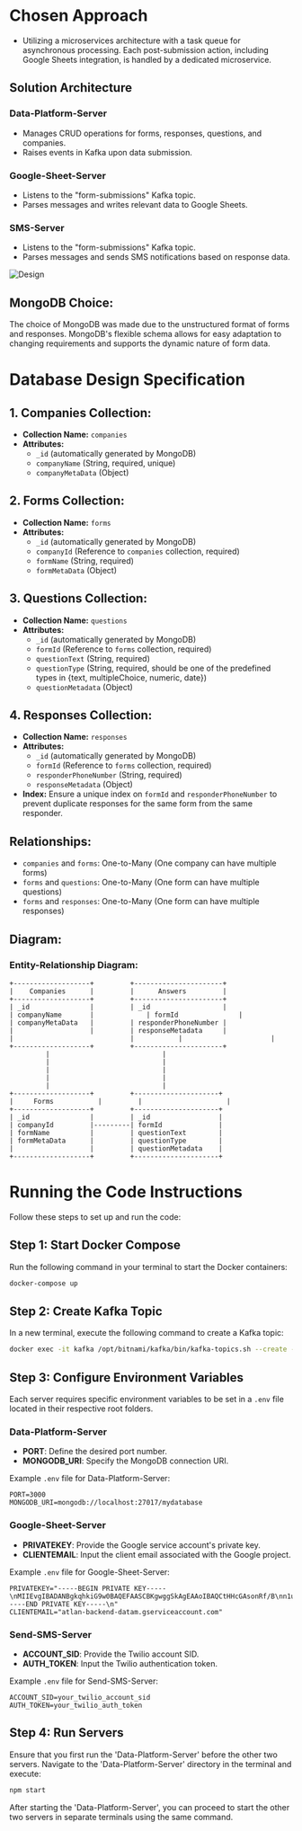 # Chosen Approach
- Utilizing a microservices architecture with a task queue for asynchronous processing. Each post-submission action, including Google Sheets integration, is handled by a dedicated microservice.

## Solution Architecture

### Data-Platform-Server

- Manages CRUD operations for forms, responses, questions, and companies.
- Raises events in Kafka upon data submission.

### Google-Sheet-Server

- Listens to the "form-submissions" Kafka topic.
- Parses messages and writes relevant data to Google Sheets.

### SMS-Server

- Listens to the "form-submissions" Kafka topic.
- Parses messages and sends SMS notifications based on response data.

![Design](https://github.com/abhay2002-pro/Atlan-Backend-Assignment/blob/main/System-Design.png)

## MongoDB Choice:
The choice of MongoDB was made due to the unstructured format of forms and responses. MongoDB's flexible schema allows for easy adaptation to changing requirements and supports the dynamic nature of form data.

# Database Design Specification

## 1. Companies Collection:
- **Collection Name:** `companies`
- **Attributes:**
  - `_id` (automatically generated by MongoDB)
  - `companyName` (String, required, unique)
  - `companyMetaData` (Object)

## 2. Forms Collection:
- **Collection Name:** `forms`
- **Attributes:**
  - `_id` (automatically generated by MongoDB)
  - `companyId` (Reference to `companies` collection, required)
  - `formName` (String, required)
  - `formMetaData` (Object)

## 3. Questions Collection:
- **Collection Name:** `questions`
- **Attributes:**
  - `_id` (automatically generated by MongoDB)
  - `formId` (Reference to `forms` collection, required)
  - `questionText` (String, required)
  - `questionType` (String, required, should be one of the predefined types in {text, multipleChoice, numeric, date})
  - `questionMetadata` (Object)

## 4. Responses Collection:
- **Collection Name:** `responses`
- **Attributes:**
  - `_id` (automatically generated by MongoDB)
  - `formId` (Reference to `forms` collection, required)
  - `responderPhoneNumber` (String, required)
  - `responseMetadata` (Object)
- **Index:** Ensure a unique index on `formId` and `responderPhoneNumber` to prevent duplicate responses for the same form from the same responder.

## Relationships:
- `companies` and `forms`: One-to-Many (One company can have multiple forms)
- `forms` and `questions`: One-to-Many (One form can have multiple questions)
- `forms` and `responses`: One-to-Many (One form can have multiple responses)
  
## Diagram:

### Entity-Relationship Diagram:
```
+-------------------+         +----------------------+
|    Companies      |         |      Answers         |
+-------------------+         +----------------------+
| _id               |         | _id                  |
| companyName       |		      | formId               |
| companyMetaData   |         | responderPhoneNumber |
|                   |         | responseMetadata     |
|					          |		      |	                     |
+-------------------+         +----------------------+
         |                            |
         |                            |
         |                            |
         |                            |
         |                            |
+-------------------+         +---------------------+
|     Forms     	  |         |                     |
+-------------------+         +---------------------+
| _id               |         | _id                 |
| companyId         |---------| formId              |
| formName          |         | questionText        |
| formMetaData      |         | questionType        |
|                   |         | questionMetadata    |
+-------------------+         +---------------------+
```

# Running the Code Instructions

Follow these steps to set up and run the code:

## Step 1: Start Docker Compose

Run the following command in your terminal to start the Docker containers:

```bash
docker-compose up
```
## Step 2: Create Kafka Topic

In a new terminal, execute the following command to create a Kafka topic:

```bash
docker exec -it kafka /opt/bitnami/kafka/bin/kafka-topics.sh --create --bootstrap-server localhost:9092 --replication-factor 1 --partitions 1 --topic form-submissions
```

## Step 3: Configure Environment Variables

Each server requires specific environment variables to be set in a `.env` file located in their respective root folders.

### Data-Platform-Server

- **PORT**: Define the desired port number.
- **MONGODB_URI**: Specify the MongoDB connection URI.

Example `.env` file for Data-Platform-Server:
```env
PORT=3000
MONGODB_URI=mongodb://localhost:27017/mydatabase
```

### Google-Sheet-Server

- **PRIVATEKEY**: Provide the Google service account's private key.
- **CLIENTEMAIL**: Input the client email associated with the Google project.

Example `.env` file for Google-Sheet-Server:
```env
PRIVATEKEY="-----BEGIN PRIVATE KEY-----\nMIIEvgIBADANBgkqhkiG9w0BAQEFAASCBKgwggSkAgEAAoIBAQCtHHcGAsonRf/B\nn1ucPvFAgPgSpd/L+9B81HRePVl99Roo5lh3FPU2qtSh/wDS+h2y1OhwPRD/xjWW\njHopFrIwvRCDB+t//UajJjIbXjbt/rK32gkUR2iyBBodxBYYHdDfABvUYX3l8zqY\nX7TdOCxJuBH5Hl2FZG700Rw/nIkOze8beJs8zSOysJZWwUA1isHCHUZP9tf045lf\nojYQ0LfPUMST57m5ObmP72WTBsw/1NVMgGEq3Tu9vye1tti2kh7i6ideJfrf5BWQ\njkHJPUs7SHDeM/j6aY97FwPTkTfBv5/A7idSA4bHQHtj67kLj2O7PbR7Cg8Fgf3j\nHpy9lN+rAgMBAAECggEAUi/J+HIZnNS4bKomWcNuUZQJcv0Kh/NZU/Kf/t/8nXbh\nARr/VCYAl4A6bGC/eOrjb7RyWFs9t1lYts2h7+EFH2ubq8H2VnEeeLXZIzIzPQHn\nwq7DEbwnYiDdb1VZsgBx2nXYQJg6qBI2twH1QfP53tQDwHTgrMR2g0fGNBMy5PIp\n6NgJeVJK8Ggv1zEtdhKS88mbOb2kp2G9YxIZo32bd4smS/h/ZJIj5+UNommM0CDU\nFw6SzAqcCTiHwar3RwiVc/v7NNrWkwGLTtOXVOq6fyl3mLpoUgkaF+e7OH7a2zT1\nP/tYCvcK6jnX1e7N4liCJt880Hty8UwQjGpFiaYDsQKBgQDvpiUXI/nqn+dKNDJu\ngkdiqyIYu7rlDxBjT/n9mdXxqIS+i93xI9H13ucwHT5pB2DaEFVwD3jUEWeZCGoz\nFYGsl7lT6KTi7/bae/9d8Wv02O2xrI3bGgrochGkJtPjLFR3FoR8rCH2/K0nkLPc\npJHjttEAMTKyFwT6dirmYiIgsQKBgQC47CFUJKRW6dxfCPL4ITFefHX4zL0i84dz\n4JMIVyDTzul/FIAvXPiv14vQel5AuXpxQxC3obKK5bRvhW86dabtN/8AcwPZKlrD\nY6bRo6VCJR/Z3MKDncFH2nMeFxCwuIT2EOM/KtTWrLT4S0Vr8fkXDb9boii5Fndv\nsIs4o5V9GwKBgQDf2TGMC+7FWdeRWHBDCS3k3DVdJP3ON+P24B2C5M8Si3ZzBfKp\n6+uS3kLUjnxdXqb5CYjEw675Z8h9CX8peE1ICfDyj7x0vfC25FwERB2y924PKD7Z\nCdpmhSY1To9dA2tiUYYvbhnLuvmCm4dl8dLUAU/3/fx8nUPpL7eiusdmAQKBgDdr\nhR2Lkbj+g23z56VXhU007cIv0es8ovamckpImm0AENhmE3ieW2WPqrZDRiYNsFVr\nbQIrsq+P4gCeM9SIWAu2AXVoAto9qE/weJlRewCU0bPgRmddiwR2wpNdBEKCOk7o\nhsJymrDvt5jGLjsInMc89oGG2r+FrSvK9B54YB/LAoGBAMPdmwSfA+m6eo79NV5d\non50/M4mZI/QFQD2i3f5OdoQvoSBYzG8LN+kMd1tWiHqPj7riqII20MjSCuERl7z\nEjbI68R3da1Q95vnC2uxoba4z/U9vAcsQgbGsI+IMuMIBGFXZ+fmbyNHlwHNOLQM\nGiaeJj8QG8GKJXx16xY+fFF+\n-----END PRIVATE KEY-----\n"
CLIENTEMAIL="atlan-backend-datam.gserviceaccount.com"
```

### Send-SMS-Server

- **ACCOUNT_SID**: Provide the Twilio account SID.
- **AUTH_TOKEN**: Input the Twilio authentication token.

Example `.env` file for Send-SMS-Server:
```env
ACCOUNT_SID=your_twilio_account_sid
AUTH_TOKEN=your_twilio_auth_token
```

## Step 4: Run Servers

Ensure that you first run the 'Data-Platform-Server' before the other two servers. Navigate to the 'Data-Platform-Server' directory in the terminal and execute:

```bash
npm start
```

After starting the 'Data-Platform-Server', you can proceed to start the other two servers in separate terminals using the same command.
